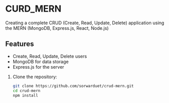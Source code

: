 # CURD_MERN
 Creating a complete CRUD (Create, Read, Update, Delete) application using the MERN (MongoDB, Express.js, React, Node.js) 

## Features

- Create, Read, Update, Delete users
- MongoDB for data storage
- Express.js for the server

1. Clone the repository:

   ```bash
   git clone https://github.com/sorwarduet/crud-mern.git
   cd crud-mern
   npm install
